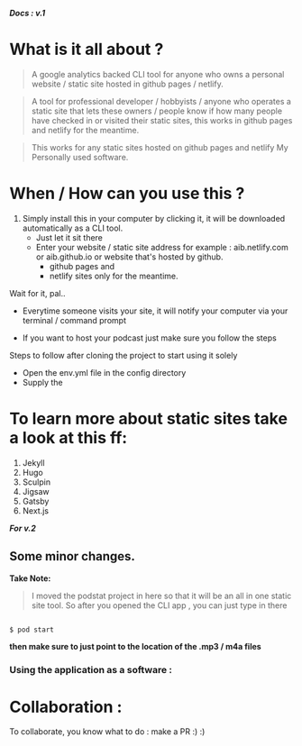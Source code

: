 **_Docs : v.1_**
# What is it all about ? 

> A google analytics backed CLI tool for anyone who owns a personal website / static site hosted in github pages / netlify. 

> A tool for professional developer / hobbyists / anyone who operates  a static site that lets these owners / people know if how many people have checked in or visited their  static sites, this works in github pages and netlify for the meantime.

> This works for any static sites hosted on github pages and netlify
> My Personally used software.

# When / How can you use this ?

1. Simply install this in your computer by clicking it, it will be downloaded automatically as a CLI tool.
	-   Just let it sit there
	*  Enter your website / static site address for example : aib.netlify.com or aib.github.io or website that's hosted by github.
		- github pages and 
		- netlify sites only for the meantime.
 
 Wait for it, pal..

* Everytime someone visits your site, it will notify your computer via your terminal / command prompt 

* If you want to host your podcast just make sure you follow the steps

Steps to follow after cloning the project to start using it solely 
  - Open the env.yml file in the config directory
  - Supply the 

# To learn more about static sites take a look at this ff: 
1. Jekyll 
2. Hugo
3. Sculpin
4. Jigsaw
5. Gatsby
6. Next.js

**_For v.2_**

## Some minor changes. 

**Take Note:** 
> I moved the podstat project in here so that it will be an all in one static site tool. So after you opened the CLI app , you can just type in there

```

$ pod start

```

**then make sure to just point to the location of the .mp3 / m4a files**


### Using the application as a software  : 


# Collaboration : 

To collaborate, you know what to do : make a PR :) :)

